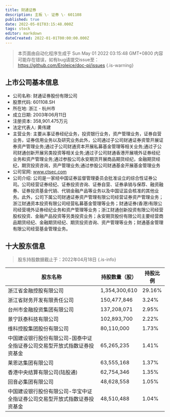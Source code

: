 ```yaml
---
title: 财通证券
description: 主板 \- 证券 \- 601108
published: true
date: 2022-05-01T03:15:48.000Z
tags: stock
editor: markdown
dateCreated: 2022-01-01T00:00:00.000Z
---
```


> 本页面由自动化程序生成于 Sun May 01 2022 03:15:48 GMT+0800
> 内容可能存在错误，如有bug请提交issue至：https://github.com/Eroleice/doc-pi/issues
{.is-warning}

## 上市公司基本信息
- 公司名称: 财通证券股份有限公司
- 股票代码: 601108.SH
- 所在地: 浙江 - 杭州市
- 成立日期: 2003年06月11日
- 注册资本: 358,901.475万元
- 法定代表人: 黄伟建
- 主营业务: 主要从事证券经纪业务，投资银行业务，资产管理业务，证券自营业务，证券信用业务以及研究业务此外，公司通过子公司财通证券资管开展证券资产管理业务;通过子公司财通资本开展私募基金管理等相关业务;通过子公司财通创新开展另类投资等相关业务;通过子公司财通香港开展境外证券经纪业务和资产管理业务;通过参股公司永安期货开展商品期货经纪，金融期货经纪，期货投资咨询，资产管理业务;通过参股公司财通基金开展基金管理业务
- 公司官网: www.ctsec.com
- 公司介绍: 公司是一家经中国证券监督管理委员会批准设立的综合性证券公司。公司经营证券经纪、证券投资咨询、证券自营、证券承销与保荐、融资融券、证券投资基金代销、代销金融产品等业务以及中国证监会核准的其他业务。此外，公司下属公司财通证券资产管理有限公司经营证券资产管理业务；浙江财通资本投资有限公司经营私募基金管理等业务；财通证券(香港)有限公司经营境外证券经纪业务和资产管理等业务；浙江财通创新投资有限公司经营股权投资、金融产品投资等另类投资业务；永安期货股份有限公司主要经营商品期货经纪、金融期货经纪、期货投资咨询、资产管理等业务；财通基金管理有限公司经营基金管理业务。


## 十大股东信息
> 股东持股数据截止于：2022年04月18日
{.is-info}

| 股东名称 | 持股数量（股） | 持股比例 |
| --- | --- | --- |
| 浙江省金融控股有限公司 | 1,354,300,610 | 29.16% |
| 浙江省财务开发有限责任公司 | 150,477,846 | 3.24% |
| 台州市金融投资集团有限公司 | 137,208,071 | 2.95% |
| 景宁跃泰科技有限公司 | 102,893,700 | 2.22% |
| 维科控股集团股份有限公司 | 80,110,000 | 1.73% |
| 中国建设银行股份有限公司-国泰中证全指证券公司交易型开放式指数证券投资基金 | 65,265,235 | 1.41% |
| 莱恩达集团有限公司 | 63,555,168 | 1.37% |
| 香港中央结算有限公司(陆股通) | 62,754,346 | 1.35% |
| 回音必集团有限公司 | 48,628,558 | 1.05% |
| 中国建设银行股份有限公司-华宝中证全指证券公司交易型开放式指数证券投资基金 | 48,510,488 | 1.04% |




